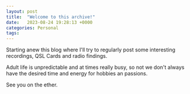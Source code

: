 ```yaml
---
layout: post
title:  "Welcome to this archive!"
date:   2023-08-24 19:28:13 +0000
categories: Personal
tags: 
---
```


Starting anew this blog where I'll try to regularly post some interesting recordings, QSL Cards and radio findings.

Adult life is unpredictable and at times really busy, so not we don't always have the desired time and energy for hobbies an passions.

See you on the ether.